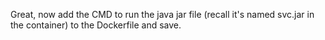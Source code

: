 Great, now add the  CMD to run the java jar file (recall it's named svc.jar in the container) to the Dockerfile and save.